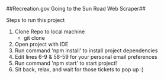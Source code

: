 ##Recreation.gov Going to the Sun Road Web Scraper##

Steps to run this project

1. Clone Repo to local machine
   - git clone
2. Open project with IDE
3. Run command 'npm install' to install project dependencies
4. Edit lines 6-9 & 58-59 for your personal email preferences
5. Run command 'npm start' to start project!
6. Sit back, relax, and wait for those tickets to pop up :)
